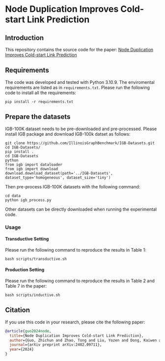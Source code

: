 # Node Duplication Improves Cold-start Link Prediction

## Introduction
This repository contains the source code for the paper: [Node Duplication Improves Cold-start Link Prediction](https://arxiv.org/pdf/2402.09711) 

## Requirements
The code was developed and tested with Python 3.10.9. The enviromental requirements are listed as in `requirements.txt`. Please run the following code to install all the requirements:
```
pip install -r requirements.txt
```

## Prepare the datasets
IGB-100K dataset needs to be pre-downloaded and pre-processed. Please install IGB package and download IGB-100k datset as follows:
```
git clone https://github.com/IllinoisGraphBenchmark/IGB-Datasets.git
cd IGB-Datasets/
pip install .
cd IGB-Datasets
python
from igb import dataloader
from igb import download
download.download_dataset(path='../IGB-Datasets', dataset_type='homogeneous', dataset_size='tiny')
```
Then pre-process IGB-100K datasets with the following command:
```
cd data
python igb_process.py
```
Other datasets can be directly downloaded when running the experimental code. 

### Usage

#### Transductive Setting
Please run the following command to reproduce the results in Table 1:
```
bash scripts/transductive.sh
```

#### Production Setting
Please run the following command to reproduce the results in Table 2 and Table 7 in the paper:
```
bash scripts/inductive.sh
```
## Citation
If you use this code in your research, please cite the following paper:

```bibtex
@article{guo2024node,
  title={Node Duplication Improves Cold-start Link Prediction},
  author={Guo, Zhichun and Zhao, Tong and Liu, Yozen and Dong, Kaiwen and Shiao, William and Shah, Neil and Chawla, Nitesh V},
  journal={arXiv preprint arXiv:2402.09711},
  year={2024}
}
```

